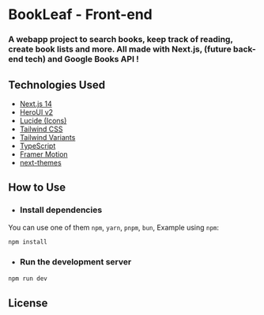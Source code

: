 # BookLeaf - Front-end

### A webapp project to search books, keep track of reading, create book lists and more. All made with Next.js, (future back-end tech) and Google Books API !

## Technologies Used

- [Next.js 14](https://nextjs.org/docs/getting-started)
- [HeroUI v2](https://heroui.com/)
- [Lucide (Icons)](https://lucide.dev/)
- [Tailwind CSS](https://tailwindcss.com/)
- [Tailwind Variants](https://tailwind-variants.org)
- [TypeScript](https://www.typescriptlang.org/)
- [Framer Motion](https://www.framer.com/motion/)
- [next-themes](https://github.com/pacocoursey/next-themes)

## How to Use

- ### Install dependencies

You can use one of them `npm`, `yarn`, `pnpm`, `bun`, Example using `npm`:

```bash
npm install
```

- ### Run the development server

```bash
npm run dev
```

## License
